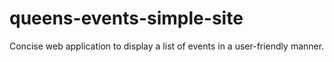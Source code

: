 # queens-events-simple-site
Concise web application to display a list of events in a user-friendly manner.
